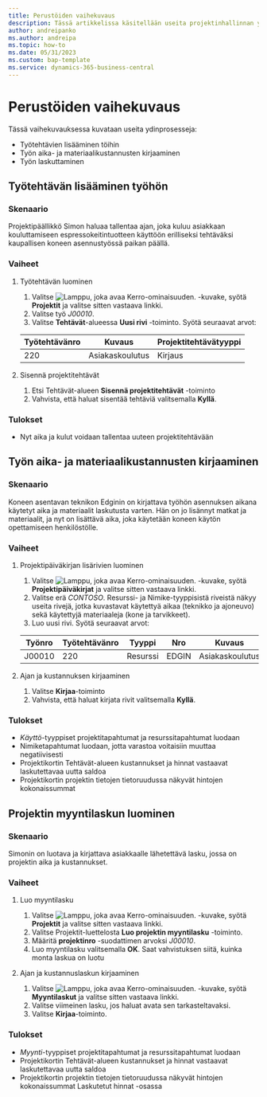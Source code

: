 ```yaml
---
title: Perustöiden vaihekuvaus
description: Tässä artikkelissa käsitellään useita projektinhallinnan ydinprosesseja.
author: andreipanko
ms.author: andreipa
ms.topic: how-to
ms.date: 05/31/2023
ms.custom: bap-template
ms.service: dynamics-365-business-central
---
```

# <a name="walkthrough-of-basic-jobs"></a>Perustöiden vaihekuvaus

Tässä vaihekuvauksessa kuvataan useita ydinprosesseja:

- Työtehtävien lisääminen töihin
- Työn aika- ja materiaalikustannusten kirjaaminen
- Työn laskuttaminen

## <a name="adding-a-project-task"></a>Työtehtävän lisääminen työhön

### <a name="scenario"></a>Skenaario

Projektipäällikkö Simon haluaa tallentaa ajan, joka kuluu asiakkaan kouluttamiseen espressokeitintuotteen käyttöön erilliseksi tehtäväksi kaupallisen koneen asennustyössä paikan päällä.

### <a name="steps"></a>Vaiheet

1. Työtehtävän luominen  

    1. Valitse ![Lamppu, joka avaa Kerro-ominaisuuden.](../../media/ui-search/search_small.png "Kerro, mitä haluat tehdä") -kuvake, syötä **Projektit** ja valitse sitten vastaava linkki.  
    2. Valitse työ *J00010*.
    3. Valitse **Tehtävät**-alueessa **Uusi rivi** -toiminto.  Syötä seuraavat arvot:
 
    |Työtehtävänro|Kuvaus|Projektitehtävätyyppi|
    |------------|-----------|-------------|  
    |220|Asiakaskoulutus|Kirjaus|

2. Sisennä projektitehtävät
   1. Etsi Tehtävät-alueen **Sisennä projektitehtävät** -toiminto
   2. Vahvista, että haluat sisentää tehtäviä valitsemalla **Kyllä**.

### <a name="results"></a>Tulokset

 - Nyt aika ja kulut voidaan tallentaa uuteen projektitehtävään

## <a name="record-time-and-material-expenses-to-a-project"></a>Työn aika- ja materiaalikustannusten kirjaaminen

### <a name="scenario-1"></a>Skenaario

Koneen asentavan teknikon Edginin on kirjattava työhön asennuksen aikana käytetyt aika ja materiaalit laskutusta varten.  Hän on jo lisännyt matkat ja materiaalit, ja nyt on lisättävä aika, joka käytetään koneen käytön opettamiseen henkilöstölle.

### <a name="steps-1"></a>Vaiheet

1. Projektipäiväkirjan lisärivien luominen

    1. Valitse ![Lamppu, joka avaa Kerro-ominaisuuden.](../../media/ui-search/search_small.png "Kerro, mitä haluat tehdä") -kuvake, syötä **Projektipäiväkirjat** ja valitse sitten vastaava linkki.  
    2. Valitse erä *CONTOSO*.  Resurssi- ja Nimike-tyyppisistä riveistä näkyy useita rivejä, jotka kuvastavat käytettyä aikaa (teknikko ja ajoneuvo) sekä käytettyjä materiaaleja (kone ja tarvikkeet).
    3. Luo uusi rivi. Syötä seuraavat arvot:
 
    |Työnro|Työtehtävänro|Tyyppi|Nro|Kuvaus|Määrä|
    |-------|------------|----|---|-----------|--------|  
    |J00010|220|Resurssi|EDGIN|Asiakaskoulutus|1|

2. Ajan ja kustannuksen kirjaaminen
   1. Valitse **Kirjaa**-toiminto
   2. Vahvista, että haluat kirjata rivit valitsemalla **Kyllä**.

### <a name="results-1"></a>Tulokset

 - *Käyttö*-tyyppiset projektitapahtumat ja resurssitapahtumat luodaan
 - Nimiketapahtumat luodaan, jotta varastoa voitaisiin muuttaa negatiivisesti
 - Projektikortin Tehtävät-alueen kustannukset ja hinnat vastaavat laskutettavaa uutta saldoa
 - Projektikortin projektin tietojen tietoruudussa näkyvät hintojen kokonaissummat

## <a name="creating-a-sales-invoice-for-a-project"></a>Projektin myyntilaskun luominen

### <a name="scenario-2"></a>Skenaario
Simonin on luotava ja kirjattava asiakkaalle lähetettävä lasku, jossa on projektin aika ja kustannukset.

### <a name="steps-2"></a>Vaiheet
1. Luo myyntilasku

    1. Valitse ![Lamppu, joka avaa Kerro-ominaisuuden.](../../media/ui-search/search_small.png "Kerro, mitä haluat tehdä") -kuvake, syötä **Projektit** ja valitse sitten vastaava linkki.  
    2. Valitse Projektit-luettelosta **Luo projektin myyntilasku** -toiminto.
    3. Määritä **projektinro** -suodattimen arvoksi *J00010*.
    4. Luo myyntilasku valitsemalla **OK**.  Saat vahvistuksen siitä, kuinka monta laskua on luotu

2. Ajan ja kustannuslaskun kirjaaminen
   1. Valitse ![Lamppu, joka avaa Kerro-ominaisuuden.](../../media/ui-search/search_small.png "Kerro, mitä haluat tehdä") -kuvake, syötä **Myyntilaskut** ja valitse sitten vastaava linkki.  
   2. Valitse viimeinen lasku, jos haluat avata sen tarkasteltavaksi.
   3. Valitse **Kirjaa**-toiminto.

### <a name="results-2"></a>Tulokset

 - *Myynti*-tyyppiset projektitapahtumat ja resurssitapahtumat luodaan
 - Projektikortin Tehtävät-alueen kustannukset ja hinnat vastaavat laskutettavaa uutta saldoa
 - Projektikortin projektin tietojen tietoruudussa näkyvät hintojen kokonaissummat Laskutetut hinnat -osassa
